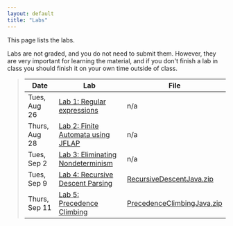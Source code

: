 ```yaml
---
layout: default
title: "Labs"
---
```


This page lists the labs.

Labs are not graded, and you do not need to submit them.  However, they are very important for learning the material, and if you don't finish a lab in class you should finish it on your own time outside of class.

> Date | Lab | File
> ---- | --- | ----
> Tues, Aug 26 | [Lab 1: Regular expressions](lab01.html) | n/a
> Thurs, Aug 28 | [Lab 2: Finite Automata using JFLAP](lab02.html) | n/a
> Tues, Sep 2 | [Lab 3: Eliminating Nondeterminism](lab03.html) | n/a
> Tues, Sep 9 | [Lab 4: Recursive Descent Parsing](lab04.html) | [RecursiveDescentJava.zip](../lectures/RecursiveDescentJava.java)
> Thurs, Sep 11 | [Lab 5: Precedence Climbing](lab05.html) | [PrecedenceClimbingJava.zip](../lectures/PrecedenceClimbingJava.zip)
